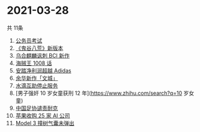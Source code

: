 # 2021-03-28
  共 11条

  <!-- BEGIN -->
  <!-- 最后更新时间:Sun Mar 28 2021 08:16:25 GMT+0000 (Coordinated Universal Time) -->
  1. [公务员考试](https://www.zhihu.com/search?q=公务员)
1. [《鬼谷八荒》新版本](https://www.zhihu.com/search?q=鬼谷八荒)
1. [乌合麒麟讽刺 BCI 新作](https://www.zhihu.com/search?q=乌合麒麟)
1. [海贼王 1008 话](https://www.zhihu.com/search?q=海贼王)
1. [安踏净利润超越 Adidas](https://www.zhihu.com/search?q=安踏净利润)
1. [余华新作「文城」](https://www.zhihu.com/search?q=余华)
1. [水滴互助停止服务](https://www.zhihu.com/search?q=水滴关停)
1. [男子强奸 10 岁女童获刑 12 年](https://www.zhihu.com/search?q=10 岁女童)
1. [中国足协谴责耐克](https://www.zhihu.com/search?q=足协)
1. [苹果收购 25 家 AI 公司](https://www.zhihu.com/search?q=苹果收购)
1. [Model 3 撞树气囊未弹出](https://www.zhihu.com/search?q=行车记录消失)
  <!-- END -->
  